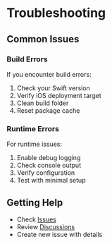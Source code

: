 # Troubleshooting

## Common Issues

### Build Errors

If you encounter build errors:

1. Check your Swift version
2. Verify iOS deployment target
3. Clean build folder
4. Reset package cache

### Runtime Errors

For runtime issues:

1. Enable debug logging
2. Check console output
3. Verify configuration
4. Test with minimal setup

## Getting Help

- Check [Issues](https://github.com/muhittincamdali/iOS-Microservices-Client-Framework/issues)
- Review [Discussions](https://github.com/muhittincamdali/iOS-Microservices-Client-Framework/discussions)
- Create new issue with details

